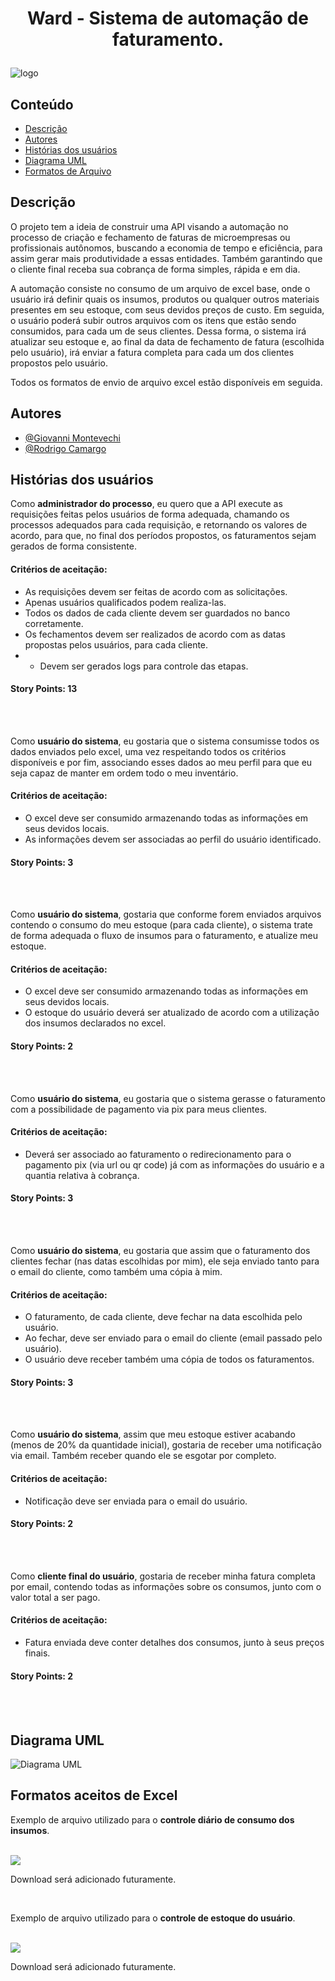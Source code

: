# <p align="center"><b>Ward - Sistema de automação de faturamento.</b></p>
  ![logo](/img/logo.png)
  
  
## Conteúdo
- [ Descrição ](#desc)
- [ Autores ](#autores)
- [ Histórias dos usuários ](#hist)
- [ Diagrama UML ](#uml)
- [ Formatos de Arquivo ](#excel)


<a name="desc"></a>
## Descrição

O projeto tem a ideia de construir uma API visando a automação no processo de criação e fechamento de faturas de microempresas ou profissionais autônomos, buscando a economia de tempo e eficiência, para assim gerar mais produtividade a essas entidades. Também garantindo que o cliente final receba sua cobrança de forma simples, rápida e em dia.


A automação consiste no consumo de um arquivo de excel base, onde o usuário irá definir quais os insumos, produtos ou qualquer outros materiais presentes em seu estoque, com seus devidos preços de custo. Em seguida, o usuário poderá subir outros arquivos com os itens que estão sendo consumidos, para cada um de seus clientes. Dessa forma, o sistema irá atualizar seu estoque e, ao final da data de fechamento de fatura (escolhida pelo usuário), irá enviar a fatura completa para cada um dos clientes propostos pelo usuário.

Todos os formatos de envio de arquivo excel estão disponíveis em seguida.


<a name="autores"></a>
## Autores

- [@Giovanni Montevechi](https://www.github.com/GiovanniMP)
- [@Rodrigo Camargo](https://github.com/RSiCamargo)


<a name="hist"></a>
## Histórias dos usuários

Como <b>administrador do processo</b>, eu quero que a API execute as requisições feitas pelos usuários de forma adequada, chamando os processos adequados para cada requisição, e retornando os valores de acordo, para que, no final dos períodos propostos, os faturamentos sejam gerados de forma consistente.

#### Critérios de aceitação:
- As requisições devem ser feitas de acordo com as solicitações.
- Apenas usuários qualificados podem realiza-las.
- Todos os dados de cada cliente devem ser guardados no banco corretamente.
- Os fechamentos devem ser realizados de acordo com as datas propostas pelos usuários, para cada cliente.
- - Devem ser gerados logs para controle das etapas.

#### Story Points: 13

</br>
</br>

Como <b>usuário do sistema</b>, eu gostaria que o sistema consumisse todos os dados enviados pelo excel, uma vez respeitando todos os critérios disponíveis e por fim, associando esses dados ao meu perfil para que eu seja capaz de manter em ordem todo o meu inventário.

#### Critérios de aceitação:
- O excel deve ser consumido armazenando todas as informações em seus devidos locais.
- As informações devem ser associadas ao perfil do usuário identificado.

#### Story Points: 3

</br>
</br>

Como <b>usuário do sistema</b>, gostaria que conforme forem enviados arquivos contendo o consumo do meu estoque (para cada cliente), o sistema trate de forma adequada o fluxo de insumos para o faturamento, e atualize meu estoque.

#### Critérios de aceitação:
- O excel deve ser consumido armazenando todas as informações em seus devidos locais.
- O estoque do usuário deverá ser atualizado de acordo com a utilização dos insumos declarados no excel.

#### Story Points: 2

</br>
</br>

Como <b>usuário do sistema</b>, eu gostaria que o sistema gerasse o faturamento com a possibilidade de pagamento via pix para meus clientes.

#### Critérios de aceitação:
- Deverá ser associado ao faturamento o redirecionamento para o pagamento pix (via url ou qr code) já com as informações do usuário e a quantia relativa à cobrança.

#### Story Points: 3

</br>
</br>

Como <b>usuário do sistema</b>, eu gostaria que assim que o faturamento dos clientes fechar (nas datas escolhidas por mim), ele seja enviado tanto para o email do cliente, como também uma cópia à mim.

#### Critérios de aceitação:
- O faturamento, de cada cliente, deve fechar na data escolhida pelo usuário.
- Ao fechar, deve ser enviado para o email do cliente (email passado pelo usuário).
- O usuário deve receber também uma cópia de todos os faturamentos.

#### Story Points: 3

</br>
</br>

Como <b>usuário do sistema</b>, assim que meu estoque estiver acabando (menos de 20% da quantidade inicial), gostaria de receber uma notificação via email. Também receber quando ele se esgotar por completo.

#### Critérios de aceitação:
- Notificação deve ser enviada para o email do usuário.

#### Story Points: 2

</br>
</br>

Como <b>cliente final do usuário</b>, gostaria de receber minha fatura completa por email, contendo todas as informações sobre os consumos, junto com o valor total a ser pago.

#### Critérios de aceitação:
- Fatura enviada deve conter detalhes dos consumos, junto à seus preços finais.

#### Story Points: 2

</br>
</br>

<a name="uml"></a>
## Diagrama UML

![Diagrama UML](/img/diagrama.png)


<a name="excel"></a>
## Formatos aceitos de Excel

Exemplo de arquivo utilizado para o <b>controle diário de consumo dos insumos</b>.

</br>
<img src="/img/expense.png">
</br>

Download será adicionado futuramente.

</br>

Exemplo de arquivo utilizado para o <b>controle de estoque do usuário</b>.

</br>
<img src="/img/stock.png">
</br>

Download será adicionado futuramente.
